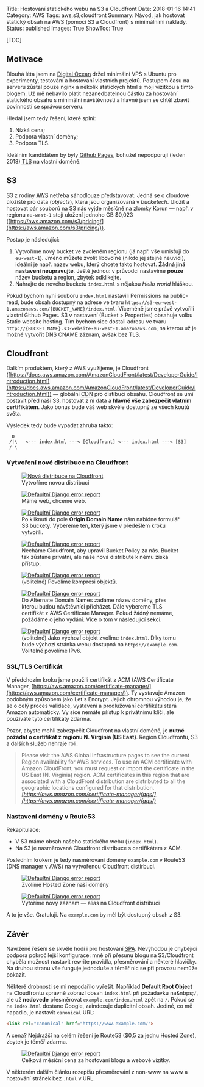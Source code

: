 Title: Hostování statického webu na S3 a Cloudfront
Date: 2018-01-16 14:41
Category: AWS
Tags: aws,s3,cloudfront
Summary: Návod, jak hostovat statický obsah na AWS (pomocí S3 a Cloudfront) s&nbsp;minimálními náklady. 
Status: published
Images: True
ShowToc: True

[TOC]

## Motivace ##

Dlouhá léta jsem na [Digital Ocean](https://www.digitalocean.com/) držel minimální VPS s Ubuntu pro experimenty, testování a hostování vlastních projektů. Postupem času na serveru zůstal pouze nginx a&nbsp;několik statických html s&nbsp;mojí vizitkou a&nbsp;tímto blogem. Už mě nebavilo platit nezanedbatelnou částku za hostování statického obsahu s minimální návštěvností a&nbsp;hlavně jsem se chtěl zbavit povinností se správou serveru. 

Hledal jsem tedy řešení, které splní:

1. Nízká cena;
2. Podpora vlastní domény;
3. Podpora TLS.

Ideálním kandidátem by byly [Github Pages](https://pages.github.com/), bohužel nepodporují (leden 2018) <abbr title="Transport Layer Security">TLS</abbr> na&nbsp;vlastní doméně.

## S3 ##

S3 z rodiny <abbr title="Amazon Web Services">AWS</abbr> netřeba sáhodlouze představovat. Jedná se o cloudové úložiště pro data (*objects*), která jsou organizovaná v *bucketech*. Uložit a hostovat pár souborů na S3 nás vyjde měsíčně na zlomky Korun &mdash; např. v regionu `eu-west-1` stojí uložení jednoho GB $0,023 ([https://aws.amazon.com/s3/pricing/](https://aws.amazon.com/s3/pricing/)).

Postup je následující:

1. Vytvoříme nový bucket ve zvoleném regionu (já např. vše umisťuji do `eu-west-1`). Jméno můžete zvolit libovolné (nikdo jej stejně neuvidí), ideální je např. název webu, který chcete takto hostovat. **Žádná jiná nastavení neupravujte**. Ještě jednou: v&nbsp;průvodci nastavíme **pouze** název bucketu a region, zbytek odklikejte.
2. Nahrajte do nového bucketu `index.html` s nějakou *Hello world* hláškou.


Pokud bychom nyní souboru `index.html` nastavili Permissions na public-read, bude obsah dostupný na adrese ve tvaru `https://s3-eu-west-1.amazonaws.com/{BUCKET_NAME}/index.html`. Víceméně jsme právě vytvořili vlastní Github Pages. S3 v nastavení (Bucket &gt; Properties) obsahuje volbu Static website hosting. Tím bychom sice dostali adresu ve tvaru `http://{BUCKET_NAME}.s3-website-eu-west-1.amazonaws.com`, na kterou už je možné vytvořit DNS CNAME záznam, avšak bez TLS.

## Cloudfront ##

Dalším produktem, který z AWS využijeme, je Cloudfront ([https://docs.aws.amazon.com/AmazonCloudFront/latest/DeveloperGuide/Introduction.html](https://docs.aws.amazon.com/AmazonCloudFront/latest/DeveloperGuide/Introduction.html)) &mdash; globální <abbr title="Content Delivery Network">CDN</abbr> pro distibuci obsahu. Cloudfront se umí postavit před naši S3, hostovat z ní data a **hlavně vše zabezpečit vlatním certifikátem**. Jako bonus bude váš web skvěle dostupný ze všech koutů světa.

Výsledek tedy bude vypadat zhruba takto:

```
  O
 /|\   <--- index.html ---< [Cloudfront] <--- index.html ---< [S3]
 / \
```

### Vytvoření nové distribuce na Cloudfront ###

<figure class="figure">

<a href="{filename}/images/cloudfront/cloudfront_1.png" data-lity>
    <img src="{filename}/images/cloudfront/cloudfront_1.png"
            class="figure-img img-fluid rounded"
            alt="Nová distribuce na Cloudfront">
</a>

<figcaption class="figure-caption">Vytvoříme novou distribuci</figcaption>
</figure>

<figure class="figure">

<a href="{filename}/images/cloudfront/cloudfront_2.png" data-lity>
    <img src="{filename}/images/cloudfront/cloudfront_2.png"
            class="figure-img img-fluid rounded"
            alt="Defaultní Django error report">
</a>

<figcaption class="figure-caption">Máme web, chceme web.</figcaption>
</figure>


<figure class="figure">

<a href="{filename}/images/cloudfront/cloudfront_3.png" data-lity>
    <img src="{filename}/images/cloudfront/cloudfront_3.png"
            class="figure-img img-fluid rounded"
            alt="Defaultní Django error report">
</a>

<figcaption class="figure-caption">Po kliknutí do pole <strong>Origin Domain Name</strong> nám nabídne formulář S3 buckety. Vybereme ten, který jsme v předešlém kroku vytvořili.</figcaption>
</figure>


<figure class="figure">

<a href="{filename}/images/cloudfront/cloudfront_4.png" data-lity>
    <img src="{filename}/images/cloudfront/cloudfront_4.png"
            class="figure-img img-fluid rounded"
            alt="Defaultní Django error report">
</a>

<figcaption class="figure-caption">Necháme Cloudfront, aby upravil Bucket Policy za nás. Bucket tak zůstane privátní, ale naše nová distribute k němu získá přístup.</figcaption>
</figure>


<figure class="figure">

<a href="{filename}/images/cloudfront/cloudfront_5.png" data-lity>
    <img src="{filename}/images/cloudfront/cloudfront_5.png"
            class="figure-img img-fluid rounded"
            alt="Defaultní Django error report">
</a>

<figcaption class="figure-caption">(volitelné) Povolíme kompresi objektů.</figcaption>
</figure>

<figure class="figure">

<a href="{filename}/images/cloudfront/cloudfront_6.png" data-lity>
    <img src="{filename}/images/cloudfront/cloudfront_6.png"
            class="figure-img img-fluid rounded"
            alt="Defaultní Django error report">
</a>

<figcaption class="figure-caption">Do Alternate Domain Names zadáme název domény, přes kterou budou návštěvníci přicházet. Dále vybereme TLS certifikát z AWS Certificate Manager. Pokud žádný nemáme, požádáme o&nbsp;jeho vydání. Více o tom v následující sekci.</figcaption>
</figure>

<figure class="figure">

<a href="{filename}/images/cloudfront/cloudfront_7.png" data-lity>
    <img src="{filename}/images/cloudfront/cloudfront_7.png"
            class="figure-img img-fluid rounded"
            alt="Defaultní Django error report">
</a>

<figcaption class="figure-caption">(volitelné) Jako výchozí objekt zvolíme <code>index.html</code>. Díky tomu bude výchozí stránka webu dostupná na <code>https://example.com</code>. Volitelně povolíme IPv6.</figcaption>
</figure>

### SSL/TLS Certifikát ###

V předchozím kroku jsme použili certifikát z ACM (AWS Certificate Manager, [https://aws.amazon.com/certificate-manager/](https://aws.amazon.com/certificate-manager/)). Ty vystavuje Amazon podobným způsobem jako Let's&nbsp;Encrypt. Jejich ohromnou výhodou je, že se o celý proces validace, vystavení a prodlužování certifikátu stará Amazon automaticky. Vy sice nemáte přístup k privátnímu klíči, ale používáte tyto certifikáty zdarma.

Pozor, abyste mohli zabezpečit Cloudfront na vlastní doméně, je **nutné požádat o certifikát z regionu N.&nbsp;Virginia (US&nbsp;East)**. Region Cloudfrontu, S3 a dalších služeb nehraje roli.

> Please visit the AWS Global Infrastructure pages to see the current Region availability for AWS services. To use an ACM certificate with Amazon CloudFront, you must request or import the certificate in the US East (N. Virginia) region. ACM certificates in this region that are associated with a CloudFront distribution are distributed to all the geographic locations configured for that distribution. <cite>[https://aws.amazon.com/certificate-manager/faqs/](https://aws.amazon.com/certificate-manager/faqs/)</cite>


### Nastavení domény v Route53 ###

Rekapitulace:

* V S3 máme obsah našeho statického webu (`index.html`).
* Na S3 je nasměrovaná Cloudfront distribuce s&nbsp;certifikátem z&nbsp;ACM.

Posledním krokem je tedy nasměrování domény `example.com` v Route53 (DNS manager v&nbsp;AWS) na vytvořenou Cloudfront distirbuci.

<figure class="figure">

<a href="{filename}/images/cloudfront/route53_1.png" data-lity>
    <img src="{filename}/images/cloudfront/route53_1.png"
            class="figure-img img-fluid rounded"
            alt="Defaultní Django error report">
</a>

<figcaption class="figure-caption">Zvolíme Hosted Zone naší domény</figcaption>
</figure>

<figure class="figure">

<a href="{filename}/images/cloudfront/route53_2.png" data-lity>
    <img src="{filename}/images/cloudfront/route53_2.png"
            class="figure-img img-fluid rounded"
            alt="Defaultní Django error report">
</a>

<figcaption class="figure-caption">Vytoříme nový záznam &mdash; alias na Cloudfront distribuci</figcaption>
</figure>

A to je vše. Gratuluji. Na `example.com` by měl být dostupný obsah z S3.

## Závěr ##

Navržené řešení se skvěle hodí i pro hostování <abbr title="Single-page application
">SPA</abbr>. Nevýhodou je chybějící podpora pokročilejší konfigurace: mně při přesunu blogu na S3/Cloudfront chyběla možnost nastavit rewrite pravidla, přesměrování a některé hlavičky. Na druhou stranu vše funguje jednoduše a téměř nic se při provozu nemůže pokazit. 

Některé drobnosti se mi nepodařilo vyřešit. Například **Default Root Object** na Cloudfrontu správně zobrazí obsah `index.html` při požadavku na&nbps;`/`, ale už **nedovede** přesměrovat `example.com/index.html` zpět na `/`. Pokud se na `index.html` dostane Google, zaindexuje duplicitní obsah. Jediné, co mě napadlo, je nastavit `canonical` URL: 

```html
<link rel="canonical" href="https://www.example.com/">
```

A cena? Nejdražší na celém řešení je Route53 ($0,5 za jednu Hosted Zone), zbytek je téměř zdarma. 

<figure class="figure">
  <a href="{filename}/images/cloudfront/billing.png" data-lity>
      <img src="{filename}/images/cloudfront/billing.png"
              class="figure-img img-fluid rounded"
              alt="Defaultní Django error report">
  </a>
  <figcaption class="figure-caption">Celková měsíční cena za hostování blogu a webové vizitky.</figcaption>
</figure>

V některém dalším článku rozepíšu přesměrování z non-www na www a hostování stránek bez `.html` v URL.


